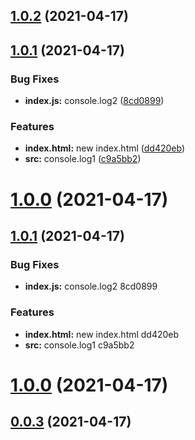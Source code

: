## [1.0.2](https://github.com/luochongfei/kkk/compare/v1.0.1...v1.0.2) (2021-04-17)



## [1.0.1](https://github.com/luochongfei/kkk/compare/v1.0.0...v1.0.1) (2021-04-17)


### Bug Fixes

* **index.js:** console.log2 ([8cd0899](https://github.com/luochongfei/kkk/commit/8cd0899f0bc1c6ef588d0420c51139e0caa18325))


### Features

* **index.html:** new index.html ([dd420eb](https://github.com/luochongfei/kkk/commit/dd420eb4a1e38836e42be417821279fd6fa87983))
* **src:** console.log1 ([c9a5bb2](https://github.com/luochongfei/kkk/commit/c9a5bb2936e1b7f9dc1dd864772e135fd254964d))



# [1.0.0](https://github.com/luochongfei/kkk/compare/v0.0.3...v1.0.0) (2021-04-17)



## [1.0.1](/compare/v1.0.0...v1.0.1) (2021-04-17)


### Bug Fixes

* **index.js:** console.log2 8cd0899


### Features

* **index.html:** new index.html dd420eb
* **src:** console.log1 c9a5bb2



# [1.0.0](/compare/v0.0.3...v1.0.0) (2021-04-17)



## [0.0.3](/compare/v0.0.2...v0.0.3) (2021-04-17)



